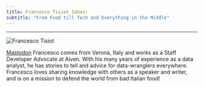 ```yaml
---
title: Francesco Tisiot Ideas!
subtitle: "From Food till Tech and Everything in the Middle"
---
```


---
![Francesco Tisiot](/images/ftisiot.png)

<a href="https://www.linkedin.com/in/francescotisiot/"><b class="fab fa-linkedin"></b></a> <a href="https://twitter.com/FTisiot"><b class="fab fa-twitter"></b></a><a rel="me" href="https://data-folks.masto.host/@ftisiot">Mastodon</a> Francesco comes from Verona, Italy and works as a Staff Developer Advocate at Aiven. With his many years of experience as a data analyst, he has stories to tell and advice for data-wranglers everywhere. Francesco loves sharing knowledge with others as a speaker and writer, and is on a mission to defend the world from bad Italian food!